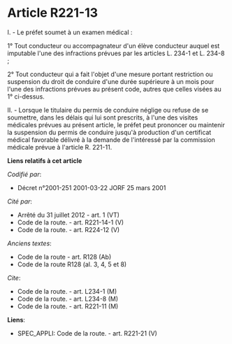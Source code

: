 # Article R221-13

I. - Le préfet soumet à un examen médical :

1° Tout conducteur ou accompagnateur d'un élève conducteur auquel est imputable l'une des infractions prévues par les
articles L. 234-1 et L. 234-8 ;

2° Tout conducteur qui a fait l'objet d'une mesure portant restriction ou suspension du droit de conduire d'une durée
supérieure à un mois pour l'une des infractions prévues au présent code, autres que celles visées au 1° ci-dessus.

II. - Lorsque le titulaire du permis de conduire néglige ou refuse de se soumettre, dans les délais qui lui sont prescrits, à
l'une des visites médicales prévues au présent article, le préfet peut prononcer ou maintenir la suspension du permis de
conduire jusqu'à production d'un certificat médical favorable délivré à la demande de l'intéressé par la commission médicale
prévue à l'article R. 221-11.

**Liens relatifs à cet article**

_Codifié par_:

  - Décret n°2001-251 2001-03-22 JORF 25 mars 2001

_Cité par_:

  - Arrêté du 31 juillet 2012 - art. 1 (VT)
  - Code de la route. - art. R221-14-1 (V)
  - Code de la route. - art. R224-12 (V)

_Anciens textes_:

  - Code de la route - art. R128 (Ab)
  - Code de la route R128 (al. 3, 4, 5 et 8)

_Cite_:

  - Code de la route. - art. L234-1 (M)
  - Code de la route. - art. L234-8 (M)
  - Code de la route. - art. R221-11 (M)

**Liens**:

  - SPEC_APPLI: Code de la route. - art. R221-21 (V)
